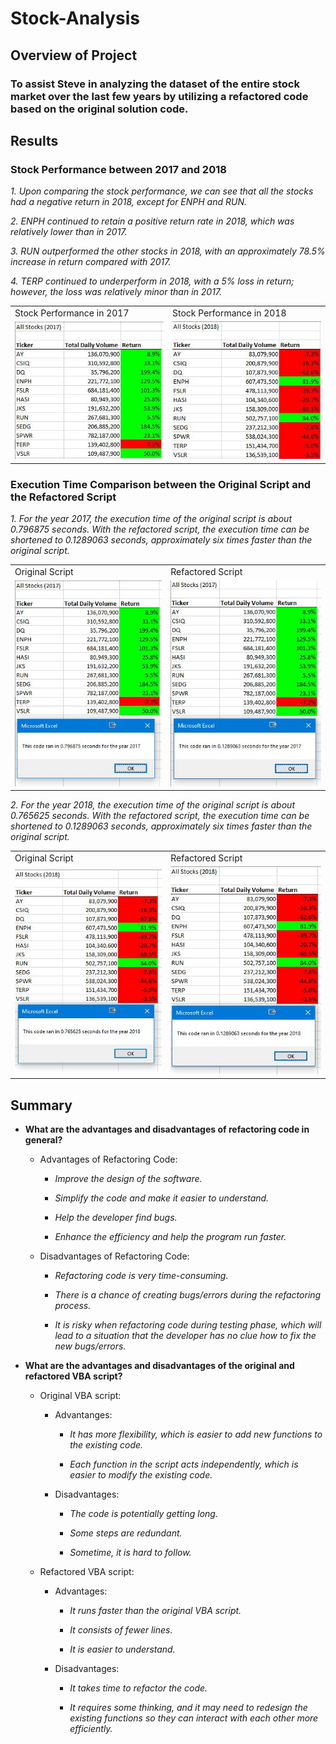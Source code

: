# Stock-Analysis

## **Overview of Project**

### To assist Steve in analyzing the dataset of the entire stock market over the last few years by utilizing a refactored code based on the original solution code.


## **Results**

### **Stock Performance between 2017 and 2018**

  _1. Upon comparing the stock performance, we can see that all the stocks had a negative return in 2018, except for ENPH and RUN._

  _2. ENPH continued to retain a positive return rate in 2018, which was relatively lower than in 2017._

  _3. RUN outperformed the other stocks in 2018, with an approximately 78.5% increase in return compared with 2017._

  _4. TERP continued to underperform in 2018, with a 5% loss in return; however, the loss was relatively minor than in 2017._ 
  
  <table>
  <tr>
    <td>Stock Performance in 2017</td>
    <td>Stock Performance in 2018</td>
  </tr>
  <tr>
    <td><img src="Resources/Stock Performance _2017.png" width=300></td>
    <td><img src="Resources/Stock Performance _2018.png" width=300></td>
  </tr>
 </table>


### **Execution Time Comparison between the Original Script and the Refactored Script**

  _1. For the year 2017, the execution time of the original script is about 0.796875 seconds. With the refactored script, the execution time can be shortened to 0.1289063 seconds, approximately six times faster than the original script._ 
  
  <table>
  <tr>
    <td>Original Script</td>
    <td>Refactored Script</td>
  </tr>
  <tr>
    <td><img src="Resources/Elapsed Run Time with Original Code _2017.PNG" width=300></td>
    <td><img src="Resources/VBA_Challenge_2017.PNG" width=300></td>
  </tr>
  </table>

  _2. For the year 2018, the execution time of the original script is about 0.765625 seconds. With the refactored script, the execution time can be shortened to 0.1289063 seconds, approximately six times faster than the original script._ 

  <table>
  <tr>
    <td>Original Script</td>
    <td>Refactored Script</td>
  </tr>
  <tr>
    <td><img src="Resources/Elapsed Run Time with Original Code _2018.PNG" width=300></td>
    <td><img src="Resources/VBA_Challenge_2018.PNG" width=300></td>
  </tr>
  </table>


## **Summary**

- **What are the advantages and disadvantages of refactoring code in general?**

  * Advantages of Refactoring Code:

    * _Improve the design of the software._

    * _Simplify the code and make it easier to understand._

    * _Help the developer find bugs._

    * _Enhance the efficiency and help the program run faster._ 
  
  * Disadvantages of Refactoring Code:

    * _Refactoring code is very time-consuming._

    * _There is a chance of creating bugs/errors during the refactoring process._

    * _It is risky when refactoring code during testing phase, which will lead to a situation that the developer has no clue how to fix the new bugs/errors._

- **What are the advantages and disadvantages of the original and refactored VBA script?**

  * Original VBA script:
  
    * Advantanges:
    
      * _It has more flexibility, which is easier to add new functions to the existing code._
      
      * _Each function in the script acts independently, which is easier to modify the existing code._
      
    * Disadvantages:
    
      * _The code is potentially getting long._
      
      * _Some steps are redundant._
      
      * _Sometime, it is hard to follow._
    
  * Refactored VBA script:
  
    * Advantages:
    
      * _It runs faster than the original VBA script._
      
      * _It consists of fewer lines._
      
      * _It is easier to understand._
      
    * Disadvantages:
    
      * _It takes time to refactor the code._
      
      * _It requires some thinking, and it may need to redesign the existing functions so they can interact with each other more efficiently._ 
